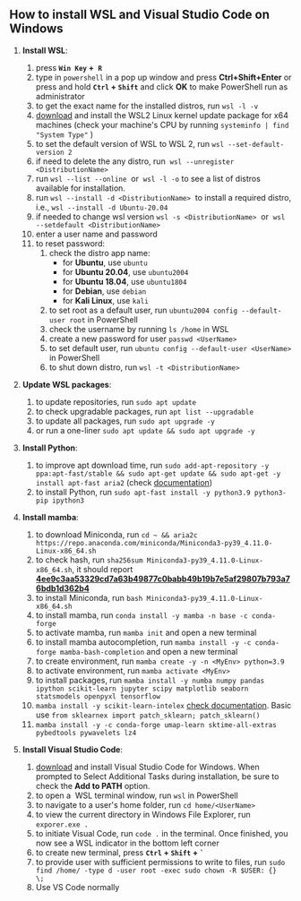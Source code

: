 ## How to install WSL and Visual Studio Code on Windows

1. **Install WSL**:
	1. press **`Win Key` +` R`**
	2. type in `powershell` in a pop up window and press **Ctrl+Shift+Enter** or press and hold **`Ctrl` + `Shift`** and click **OK** to make PowerShell run as administrator
	4. to get the exact name for the installed distros, run `wsl -l -v`
	6. [download](https://wslstorestorage.blob.core.windows.net/wslblob/wsl_update_x64.msi) and install the WSL2 Linux kernel update package for x64 machines (check your machine's CPU by running `systeminfo | find "System Type"` )
	7. to set the default version of WSL to WSL 2, run `wsl --set-default-version 2`
	8. if need to delete the any distro, run  `wsl --unregister <DistributionName>`
	9. run `wsl --list --online`  or  `wsl -l -o` to see a list of distros available for installation.
	10. run `wsl --install -d <DistributionName>`  to install a required distro, i.e., `wsl --install -d Ubuntu-20.04`
	11. if needed to change wsl version `wsl -s <DistributionName>`  or  `wsl --setdefault <DistributionName>`
	12. enter a user name and password
	13. to reset password:
		1. check the distro app name:
			* for **Ubuntu**, use `ubuntu`
			* for **Ubuntu 20.04**, use `ubuntu2004`
			* for **Ubuntu 18.04**, use `ubuntu1804`
			* for **Debian**, use `debian`
			* for **Kali Linux**, use `kali`
		2. to set root as a default user, run `ubuntu2004 config --default-user root` in PowerShell
		3. check the username by running `ls /home` in WSL
		4. create a new password for user `passwd <UserName>`
		5. to set default user, run `ubuntu config --default-user <UserName>` in PowerShell
		6. to shut down distro, run `wsl -t <DistributionName>` 
		
2. **Update WSL packages**:
	1. to update repositories, run `sudo apt update`
	2. to check upgradable packages, run `apt list --upgradable`
	3. to update all packages, run `sudo apt upgrade -y`
	4. or run a one-liner `sudo apt update && sudo apt upgrade -y`
	
3. **Install Python**:
	1. to improve apt download time, run `sudo add-apt-repository -y ppa:apt-fast/stable && sudo apt-get update && sudo apt-get -y install apt-fast aria2` (check [documentation](https://github.com/ilikenwf/apt-fast))
	2. to install Python, run `sudo apt-fast install -y python3.9 python3-pip ipython3`

4. **Install mamba**:
	1. to download Miniconda, run `cd ~ && aria2c https://repo.anaconda.com/miniconda/Miniconda3-py39_4.11.0-Linux-x86_64.sh`
	2. to check hash, run `sha256sum Miniconda3-py39_4.11.0-Linux-x86_64.sh`, it should report [**4ee9c3aa53329cd7a63b49877c0babb49b19b7e5af29807b793a76bdb1d362b4**](https://docs.conda.io/en/latest/miniconda.html)
	3. to install Miniconda, run `bash Miniconda3-py39_4.11.0-Linux-x86_64.sh`
	4. to install mamba, run `conda install -y mamba -n base -c conda-forge`
	5. to activate mamba, run `mamba init` and open a new terminal
	6. to install mamba autocompletion, run `mamba install -y -c conda-forge mamba-bash-completion` and open a new terminal
	7. to create environment, run `mamba create -y -n <MyEnv> python=3.9`
	8. to activate environment, run `mamba activate <MyEnv>`
	9. to install packages, run `mamba install -y numba numpy pandas ipython scikit-learn jupyter scipy matplotlib seaborn statsmodels openpyxl tensorflow`
	10. `mamba install -y scikit-learn-intelex` [check documentation](https://intel.github.io/scikit-learn-intelex). Basic use `from sklearnex import patch_sklearn; patch_sklearn()`
	11. `mamba install -y -c conda-forge umap-learn sktime-all-extras pybedtools pywavelets lz4`

5. **Install Visual Studio Code**:
	1. [download](https://code.visualstudio.com/sha/download?build=stable&os=win32-x64-user) and install Visual Studio Code for Windows. When prompted to Select Additional Tasks during installation, be sure to check the **Add to PATH** option.
	2. to open a  WSL terminal window, run `wsl` in PowerShell
	3. to navigate to a user's home folder, run `cd home/<UserName>`
	4. to view the current directory in Windows File Explorer, run `exporer.exe .`
	5. to initiate Visual Code, run `code .` in the terminal. Once finished, you now see a WSL indicator in the bottom left corner
	6. to create new terminal, press **`Ctrl` + `Shift` + `` ` ``**
	7. to provide user with sufficient permissions to write to files, run `sudo find /home/ -type d -user root -exec sudo chown -R $USER: {}  \;`
	8. Use VS Code normally
